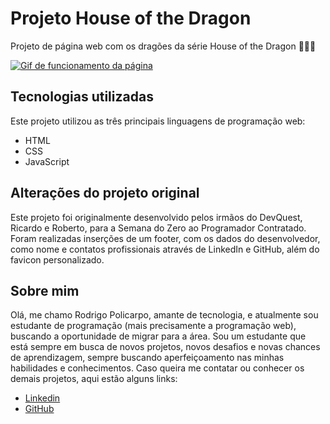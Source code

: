 # Projeto House of the Dragon
Projeto de página web com os dragões da série House of the Dragon 👨‍💻🐲

[<img src="src/images/home.gif" alt="Gif de funcionamento da página" title="Visitar projeto">](https://rodrigo-policarpo.github.io/projeto-hotd/)

## Tecnologias utilizadas
Este projeto utilizou as três principais linguagens de programação web: 
- HTML
- CSS
- JavaScript

## Alterações do projeto original
Este projeto foi originalmente desenvolvido pelos irmãos do DevQuest, Ricardo e Roberto, para a Semana do Zero ao Programador Contratado.
Foram realizadas inserções de um footer, com os dados do desenvolvedor, como nome e contatos profissionais através de LinkedIn e GitHub, além do favicon personalizado.

## Sobre mim
Olá, me chamo Rodrigo Policarpo, amante de tecnologia, e atualmente sou estudante de programação (mais precisamente a programação web), buscando a oportunidade de migrar para a área.
Sou um estudante que está sempre em busca de novos projetos, novos desafios e novas chances de aprendizagem, sempre buscando aperfeiçoamento nas minhas habilidades e conhecimentos.
Caso queira me contatar ou conhecer os demais projetos, aqui estão alguns links:
- [Linkedin](https://www.linkedin.com/in/rodrigo-policarpo-meireles-55b358296)
- [GitHub](https://github.com/Rodrigo-Policarpo)